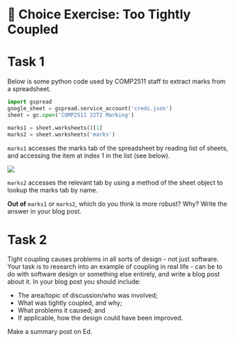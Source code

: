 # 🍝 Choice Exercise: Too Tightly Coupled

# Task 1

Below is some python code used by COMP2511 staff to extract marks from a spreadsheet.

```python
import gspread
google_sheet = gspread.service_account('creds.json')
sheet = gc.open('COMP2511 22T2 Marking')

marks1 = sheet.worksheets()[1]
marks2 = sheet.worksheets('marks')
```

`marks1` accesses the marks tab of the spreadsheet by reading list of sheets, and accessing the item at index 1 in the list (see below).

![](/images/CoupledGSheet.png)

`marks2` accesses the relevant tab by using a method of the sheet object to lookup the marks tab by name.

**Out of** `marks1` or `marks2`, which do you think is more robust? Why? Write the answer in your blog post.

# Task 2

Tight coupling causes problems in all sorts of design - not just software. Your task is to research into an example of coupling in real life - can be to do with software design or something else entirely, and write a blog post about it. In your blog post you should include:

- The area/topic of discussion/who was involved;
- What was tightly coupled, and why;
- What problems it caused; and
- If applicable, how the design could have been improved.

Make a summary post on Ed.
